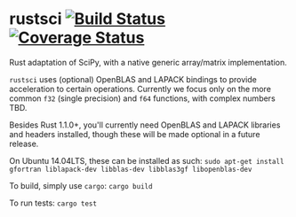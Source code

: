 # rustsci  [![Build Status](https://travis-ci.org/Imxset21/rustsci.svg?branch=master)](https://travis-ci.org/Imxset21/rustsci)[![Coverage Status](https://coveralls.io/repos/Imxset21/rustsci/badge.svg?branch=master&service=github)](https://coveralls.io/github/Imxset21/rustsci?branch=master)

Rust adaptation of SciPy, with a native generic array/matrix implementation.

`rustsci` uses (optional) OpenBLAS and LAPACK bindings to provide acceleration to certain operations.
Currently we focus only on the more common `f32` (single precision) and `f64` functions, with complex numbers TBD.

Besides Rust 1.1.0+, you'll currently need OpenBLAS and LAPACK libraries and headers installed, though these will be made optional in a future release.

On Ubuntu 14.04LTS, these can be installed as such:
`sudo apt-get install gfortran liblapack-dev libblas-dev libblas3gf libopenblas-dev`

To build, simply use `cargo`:
`cargo build`

To run tests:
`cargo test`
